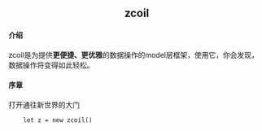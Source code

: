 <h2 align="center">zcoil</center></h3>

<h4>介绍</h4>

zcoil是为提供<strong>更便捷、更优雅</strong>的数据操作的model层框架，使用它，你会发现，数据操作将变得如此轻松。

<h4>序章</h4>
<p>打开通往新世界的大门</p>
 

```
	let z = new zcoil()
```
